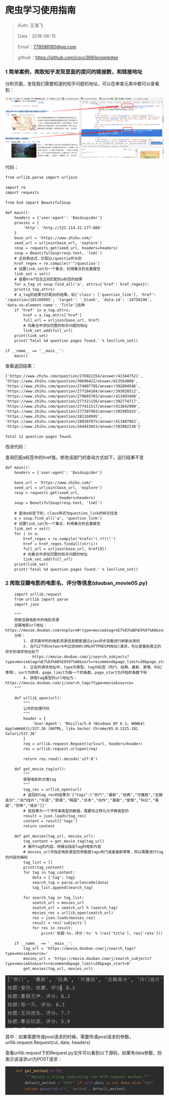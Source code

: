
# 爬虫学习使用指南

>Auth: 王海飞
>
>Data：2018-06-15
>
>Email：779598160@qq.com
>
>github：https://github.com/coco369/knowledge 



### 1 简单案例，爬取知乎发现里面的提问的链接数，和链接地址

分析页面，发现我们需要知道的知乎问题的地址，可以在审查元素中都可以查看到：

![图](../images/bs4_zhihu_question.png)

代码：
```
from urllib.parse import urljoin

import re
import requests

from bs4 import BeautifulSoup

def main():
	headers = {'user-agent': 'Baiduspider'}
	proxies = {
		'http': 'http://122.114.31.177:808'
	}
	base_url = 'https://www.zhihu.com/'
	seed_url = urljoin(base_url, 'explore')
	resp = requests.get(seed_url, headers=headers)
	soup = BeautifulSoup(resp.text, 'lxml')
	# 正则表达式，匹配以/questio开头的
	href_regex = re.compile(r'^/question')
	# 设置link_set为一个集合，利用集合的去重属性
	link_set = set()
	# 查看href包含正则匹配的a标签的结果
	for a_tag in soup.find_all('a', attrs={'href': href_regex}):
	print(a_tag.attrs)
	# a_tag的结果为匹配出的结果，如{'class': ['question_link'], 'href': '/question/281169995', 'target': '_blank', 'data-id': '24758240', 'data-za-element-name': 'Title'}这种
	if 'href' in a_tag.attrs:
		href = a_tag.attrs['href']
		full_url = urljoin(base_url, href)
		# 向集合中添加完整的知乎问题的地址
		link_set.add(full_url)
	print(link_set)
	print('Total %d question pages found.' % len(link_set))

if __name__ == '__main__':
	main()
```

查看返回结果：

	{'https://www.zhihu.com/question/276922254/answer/413447521', 'https://www.zhihu.com/question/30696422/answer/413564008', 'https://www.zhihu.com/question/274007785/answer/392894546', 'https://www.zhihu.com/question/277104164/answer/393020512', 'https://www.zhihu.com/question/279603703/answer/413493488', 'https://www.zhihu.com/question/277321156/answer/392774717', 'https://www.zhihu.com/question/277411517/answer/413642909', 'https://www.zhihu.com/question/277307983/answer/392905933', 'https://www.zhihu.com/question/281169995', 'https://www.zhihu.com/question/280307875/answer/413407063', 'https://www.zhihu.com/question/264443853/answer/393002238'}
	
	Total 11 question pages found.


改进代码：

查询匹配a标签中的href值，修改该部门的查询方式如下，运行结果不变

	def main():
	    headers = {'user-agent': 'Baiduspider'}
	
	    base_url = 'https://www.zhihu.com/'
	    seed_url = urljoin(base_url, 'explore')
	    resp = requests.get(seed_url,
	                        headers=headers)
	    soup = BeautifulSoup(resp.text, 'lxml')
	
		# 查询a标签下的，class样式为question_link的样式信息
	    a = soup.find_all('a', 'question_link')
	    # 设置link_set为一个集合，利用集合的去重属性
	    link_set = set()
	    for i in a:
	        href_regex = re.compile('href=\"(.+?)\"')
	        href = href_regex.findall(str(i))
	        full_url = urljoin(base_url, href[0])
	        # 向集合中添加完整的知乎问题的地址
	        link_set.add(full_url)
	    print(link_set)
	    print('Total %d question pages found.' % len(link_set))


### 2 爬取豆瓣电影的电影名、评分等信息(douban_movie05.py)

```
	import urllib.request
	from urllib import parse
	import json
	
	"""
	获取豆瓣电影中的电影资源
	豆瓣电影url地址：https://movie.douban.com/explore#!type=movie&tag=%E7%83%AD%E9%97%A8&sort=recommend&page_limit=20&page_start=0
	分析：
	    1. 该页面中的的电影资源信息都是通过ajax异步加载进行刷新出来的
	    2. 在F12下的network中过滤XHR(XMLHTTPRESPONSE)请求，可以查看到真正的异步的请求地址如下
	        https://movie.douban.com/j/search_subjects?type=movie&tag=%E7%83%AD%E9%97%A8&sort=recommend&page_limit=20&page_start=20
	    3. 正在的请求地址中，type为类型，tag为标签（热门、经典、最新、爱情、科幻等等），sort为排序，page_limit为每一个的条数，page_start为开始的条数下标
	    4. 获取tag类型的url地址为： https://movie.douban.com/j/search_tags?type=movie&source=
	"""

	def urllib_open(url):
	    """
	    公共的处理代码
	    """
	    header = {
	        'User-Agent': 'Mozilla/5.0 (Windows NT 6.1; WOW64) AppleWebKit/537.36 (KHTML, like Gecko) Chrome/65.0.3325.181 Safari/537.36'
	    }
	    req = urllib.request.Request(url=url, headers=header)
	    res = urllib.request.urlopen(req)
	
	    return res.read().decode('utf-8')

	def get_movie_tag(url):
	    """
	    获取电影的分类tag
	    """
	    tag_res = urllib_open(url)
	    # 返回的tag_res的结果为'{"tags":["热门","最新","经典","可播放","豆瓣高分","冷门佳片","华语","欧美","韩国","日本","动作","喜剧","爱情","科幻","悬疑","恐怖","成长"]}'
	    # 其结果为一个字符串类型的数据，需要将之转化为字典类型的
	    result = json.loads(tag_res)
	    content = result['tags']
	    return content

	def get_movies(tag_url, movies_url):
	    tag_content = get_movie_tag(tag_url)
	    # 循环tag的内容，拼接出指定tag的电影内容
	    # movies_url中指定电影类型的参数是tag=热门或者最新等等，所以需要进行tag的内容的编码
	    tag_list = []
	    print(tag_content)
	    for tag in tag_content:
	        data = {'tag': tag}
	        search_tag = parse.urlencode(data)
	        tag_list.append(search_tag)
	
	    for search_tag in tag_list:
	        seatch_url = movies_url
	        seatch_url = seatch_url % (search_tag)
	        movies_res = urllib_open(seatch_url)
	        res = json.loads(movies_res)
	        result = res['subjects']
	        for res in result:
	            print('标题:%s，评分：%s' % (res['title'], res['rate']))
	
	if __name__ == '__main__':
	    tag_url = 'https://movie.douban.com/j/search_tags?type=movie&source='
	    movies_url = 'https://movie.douban.com/j/search_subjects?type=movie&%s&sort=recommend&page_limit=20&page_start=0'
	    get_movies(tag_url, movies_url)
```

![图](../images/spider_douban_moviews.png)

其中：如果需要传递post请求的时候，需要传递post请求的参数，urllib.request.Request(rul, data, headers)

查看urllib.request下的Request.py文件可以看到以下源码，如果有data参数，则表示该请求url为POST请求：


![图](../images/spider_request_data.png)
